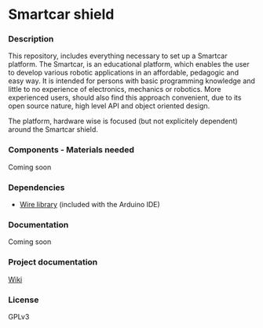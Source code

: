 # Smartcar shield

### Description
This repository, includes everything necessary to set up a Smartcar platform. The Smartcar, is an educational platform, which enables the user to develop various robotic applications in an affordable, pedagogic and easy way. It is intended for persons with basic programming knowledge and little to no experience of electronics, mechanics or robotics. More experienced users, should also find this approach convenient, due to its open source nature, high level API and object oriented design.

The platform, hardware wise is focused (but not explicitely dependent) around the Smartcar shield.

### Components - Materials needed
Coming soon

### Dependencies
- [Wire library](http://arduino.cc/en/reference/Wire) (included with the Arduino IDE)

### Documentation
Coming soon

### Project documentation
[Wiki](../../wiki)

### License
GPLv3
